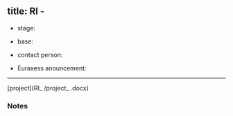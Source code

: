title: RI - 
---

* stage:

* base:

* contact person:

* Euraxess anouncement:

---

[project](RI_ /project_ .docx)


### Notes



